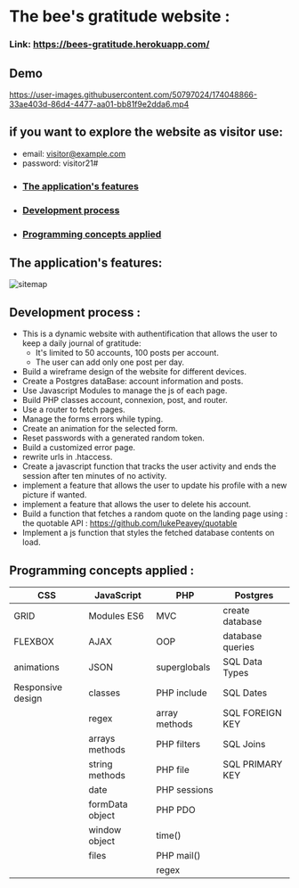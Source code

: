 # The bee's gratitude website :

### Link: https://bees-gratitude.herokuapp.com/  

## Demo

https://user-images.githubusercontent.com/50797024/174048866-33ae403d-86d4-4477-aa01-bb81f9e2dda6.mp4

## if you want to explore the website as visitor use:
* email: visitor@example.com 
* password: visitor21#

- ### [The application's features](#the-applications-features-1)
- ### [Development process](#development-process-)
- ### [Programming concepts applied](#programming-concepts-applied-)

## The application's features:

![sitemap](bees-gratitude.png)

## Development process :
 * This is a dynamic website with authentification that allows the user to keep a daily journal of gratitude:
   - It's limited to 50 accounts, 100 posts per account.
   - The user can add only one post per day.
 * Build a wireframe design of the website for different devices.
 * Create a Postgres dataBase: account information and posts.
 * Use Javascript Modules to manage the js of each page.
 * Build PHP classes account, connexion, post, and router.
 * Use a router to fetch pages.
 * Manage the forms errors while typing.
 * Create an animation for the selected form.
 * Reset passwords with a generated random token.
 * Build a customized error page.
 * rewrite urls in .htaccess.
 * Create a javascript function that tracks the user activity and ends the session after ten minutes of no activity.
 * implement a feature that allows the user to update his profile with a new picture if wanted.
 * implement a feature that allows the user to delete his account.
 * Build a function that fetches a random quote on the landing page using : the quotable API : https://github.com/lukePeavey/quotable 
 * Implement a js function that styles the fetched database contents on load.

## Programming concepts applied :
CSS | JavaScript | PHP| Postgres
-----|--------|----|-----|
GRID |Modules ES6|MVC|create database
FLEXBOX|AJAX|OOP|database queries
animations|JSON|superglobals|SQL Data Types
Responsive design|classes|PHP include|SQL Dates
||regex|array methods|SQL FOREIGN KEY
||arrays methods|PHP filters|SQL Joins
|| string methods|PHP file|SQL PRIMARY KEY
||date|PHP sessions||
||formData object|PHP PDO|
||window object|time()|
||files|PHP mail()|
|||regex|
